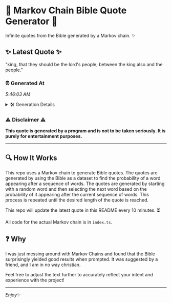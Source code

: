 # 📖 Markov Chain Bible Quote Generator 📖

Infinite quotes from the Bible generated by a Markov chain. ✨

## ✨ Latest Quote ✨
"king, that they should be the lord's people; between the king also and the people."

### ⏰ Generated At
*5:46:03 AM*

<details>
    <summary>🛠️ Generation Details</summary>
    <p>
        <strong>🌱 Seed:</strong> king,<br>
        <strong>🔄 Iterations:</strong> 14<br>
        <strong>📜 Context History:</strong><br>[ king, ]: that<br>[ king,, that ]: they<br>[ king,, that, they ]: should<br>[ king,, that, they, should ]: be<br>[ king,, that, they, should, be ]: the<br>[ king,, that, they, should, be, the ]: lord's<br>[ that, they, should, be, the, lord's ]: people;<br>[ they, should, be, the, lord's, people; ]: between<br>[ should, be, the, lord's, people;, between ]: the<br>[ be, the, lord's, people;, between, the ]: king<br>[ the, lord's, people;, between, the, king ]: also<br>[ lord's, people;, between, the, king, also ]: and<br>[ people;, between, the, king, also, and ]: the<br>[ between, the, king, also, and, the ]: people.<br>
    </p>
</details>

### ⚠️ Disclaimer ⚠️
**This quote is generated by a program and is not to be taken seriously. It is purely for entertainment purposes.**

---

## 🔍 How It Works

This repo uses a Markov chain to generate Bible quotes. The quotes are generated by using the Bible as a dataset to find the probability of a word appearing after a sequence of words. The quotes are generated by starting with a random word and then selecting the next word based on the probability of it appearing after the current sequence of words. This process is repeated until the desired length of the quote is reached.

This repo will update the latest quote in this README every 10 minutes. ⏳

All code for the actual Markov chain is in `index.ts`.

## ❓ Why

I was just messing around with Markov Chains and found that the Bible surprisingly yielded good results when prompted. 
It was suggested by a friend, and I am in no way christian.

Feel free to adjust the text further to accurately reflect your intent and experience with the project!

---

*Enjoy*✨

